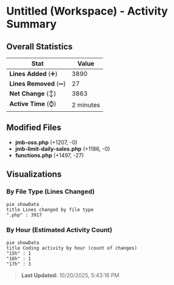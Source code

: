 # Untitled (Workspace) - Activity Summary 

## Overall Statistics

| Stat                   | Value                                                             |
| ---------------------- | ----------------------------------------------------------------- |
| **Lines Added** (➕)   | 3890                                          |
| **Lines Removed** (➖) | 27                                        |
| **Net Change** (↕)    | 3863                |
| **Active Time** (⌚)   | 2 minutes |


## Modified Files
- **jmb-oss.php** (+1207, -0)
- **jmb-limit-daily-sales.php** (+1186, -0)
- **functions.php** (+1497, -27)

## Visualizations

### By File Type (Lines Changed)

```mermaid
pie showData
title Lines changed by file type
".php" : 3917
```

### By Hour (Estimated Activity Count)

```mermaid
pie showData
title Coding activity by hour (count of changes)
"15h" : 1
"16h" : 1
"17h" : 3
```


> **Last Updated:** 10/20/2025, 5:43:16 PM